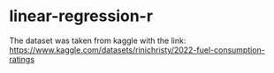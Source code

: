 # linear-regression-r

The dataset was taken from kaggle with the link: https://www.kaggle.com/datasets/rinichristy/2022-fuel-consumption-ratings
